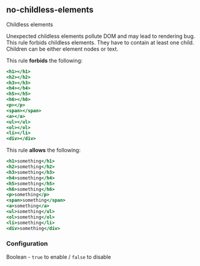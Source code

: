 ## no-childless-elements

Childless elements

Unexpected childless elements pollute DOM and may lead to rendering bug. This rule forbids childless elements. They have to contain at least one child. Children can be either element nodes or text.

This rule **forbids** the following:

```hbs
<h1></h1>
<h2></h2>
<h3></h3>
<h4></h4>
<h5></h5>
<h6></h6>
<p></p>
<span></span>
<a></a>
<ul></ul>
<ol></ol>
<li></li>
<div></div>
```

This rule **allows** the following:

```hbs
<h1>something</h1>
<h2>something</h2>
<h3>something</h3>
<h4>something</h4>
<h5>something</h5>
<h6>something</h6>
<p>something</p>
<span>something</span>
<a>something</a>
<ul>something</ul>
<ol>something</ol>
<li>something</li>
<div>something</div>
```

### Configuration

Boolean - `true` to enable / `false` to disable
